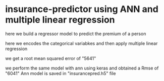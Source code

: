 # insurance-predictor using ANN and multiple linear regression
here we build a regressor model to predict the premium of a person

here we encodes the categorical variabkes and then apply multiple linear regression 

we get a root mean squared error of "5641"

we perform the same model with ann using keras and obtained a Rmse of "6041"
Ann model is saved in "insurancepred.h5" file
